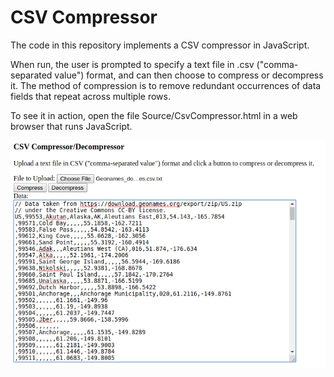 CSV Compressor
==============

The code in this repository implements a CSV compressor in JavaScript.

When run, the user is prompted to specify a text file in .csv ("comma-separated value") format, and can then choose to compress or decompress it.  The method of compression is to remove redundant occurrences of data fields that repeat across multiple rows.

To see it in action, open the file Source/CsvCompressor.html in a web browser that runs JavaScript.

<img src="Screenshot.png" />
